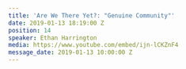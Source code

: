 ```yaml
---
title: 'Are We There Yet?: "Genuine Community"'
date: 2019-01-13 18:19:00 Z
position: 14
speaker: Ethan Harrington
media: https://www.youtube.com/embed/ijn-lCKZnF4
message_date: 2019-01-13 10:00:00 Z
---
```


